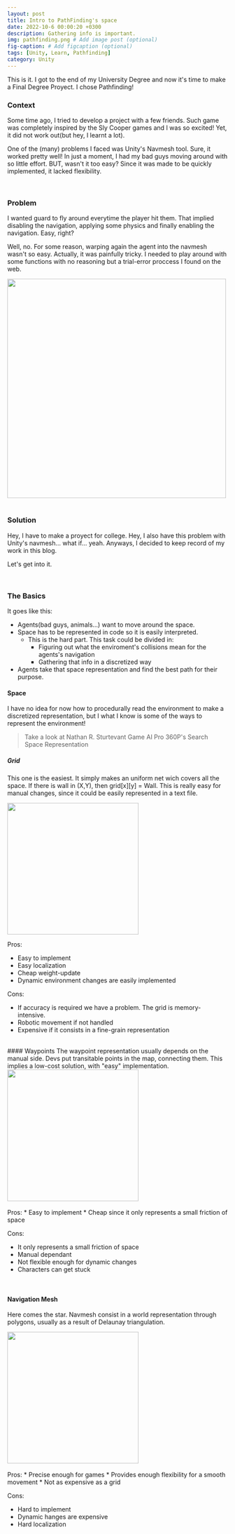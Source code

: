 ```yaml
---
layout: post
title: Intro to PathFinding's space
date: 2022-10-6 00:00:20 +0300
description: Gathering info is important.
img: pathfinding.png # Add image post (optional)
fig-caption: # Add figcaption (optional)
tags: [Unity, Learn, Pathfinding]
category: Unity
---
```


This is it. I got to the end of my University Degree and now it's time to make a Final Degree Proyect. I chose Pathfinding!

### Context
Some time ago, I tried to develop a project with a few friends. Such game was completely inspired by the Sly Cooper games and I was so excited! Yet, it did not
work out(but hey, I learnt a lot).

One of the (many) problems I faced was Unity's Navmesh tool. Sure, it worked pretty well! In just a moment, I had my bad guys moving around with so little effort.
BUT, wasn't it too easy? Since it was made to be quickly implemented, it lacked flexibility.

<br/>

### Problem
I wanted guard to fly around everytime the player hit them. That implied disabling the navigation, applying some physics and finally enabling the navigation. Easy, right?

Well, no. For some reason, warping again the agent into the navmesh wasn't so easy. Actually, it was painfully tricky. I needed to play around with some functions with no reasoning but a trial-error proccess I found on the web.

<div class="text-center">
    <img src="{{site.baseurl}}/assets/img/PathfindingIntro/Sil.png" class="rounded" width="500"/>
</div>

<br/>


### Solution
Hey, I have to make a proyect for college. Hey, I also have this problem with Unity's navmesh... what if... yeah. Anyways, I decided to keep record of my work in this blog.

Let's get into it.

<br/>

### The Basics
It goes like this:

* Agents(bad guys, animals...) want to move around the space.
* Space has to be represented in code so it is easily interpreted.
    * This is the hard part. This task could be divided in:
        * Figuring out what the enviroment's collisions mean for the agents's navigation
        * Gathering that info in a discretized way
* Agents take that space representation and find the best path for their purpose.

#### Space
I have no idea for now how to procedurally read the environment to make a discretized representation, but I what I know is some of the ways to represent the environment!

> Take a look at Nathan R. Sturtevant Game AI Pro 360P's Search Space Representation

##### Grid
This one is the easiest. It simply makes an uniform net wich covers all the space. If there is wall in (X,Y), then grid[x][y] = Wall. This is really easy for manual changes, since it could be easily represented in a text file.

<div>
    <img src="{{site.baseurl}}/assets/img/PathfindingIntro/grid.png" class="rounded" width="300"/>
</div>

Pros:
* Easy to implement
* Easy localization
* Cheap weight-update
* Dynamic environment changes are easily implemented

Cons:
* If accuracy is required we have a problem. The grid is memory-intensive.
* Robotic movement if not handled
* Expensive if it consists in a fine-grain representation

<br>
#### Waypoints
The waypoint representation usually depends on the manual side. Devs put transitable points in the map, connecting them. This implies a low-cost solution, with "easy" implementation.

<div>
    <img src="{{site.baseurl}}/assets/img/PathfindingIntro/waypoints.png" class="rounded" width="300"/>
</div>
<br>
Pros:
* Easy to implement
* Cheap since it only represents a small friction of space
 
 Cons:
* It only represents a small friction of space
* Manual dependant
* Not flexible enough for dynamic changes
* Characters can get stuck

<br>


#### Navigation Mesh
Here comes the star. Navmesh consist in a world representation through polygons, usually as a result of Delaunay triangulation.

<div>
    <img src="{{site.baseurl}}/assets/img/PathfindingIntro/navmesh.png" class="rounded" width="300"/>
</div>
<br>
Pros:
* Precise enough for games
* Provides enough flexibility for a smooth movement
* Not as expensive as a grid

Cons:
* Hard to implement
* Dynamic hanges are expensive
* Hard localization